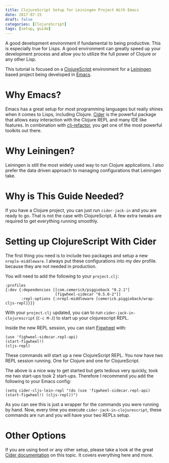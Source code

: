```yaml
---
title: ClojureScript Setup for Leiningen Project With Emacs
date: 2017-07-15
draft: false
categories: [ClojureScript]
tags: [setup, guide]
---
```


A good development environment if fundamental to being productive. This is
especially true for Lisps. A good environment can
greatly speed up your development process and allow you to utilize the full
power of Clojure or any other Lisp.

This tutorial is focused on a [ClojureScript](https://clojurescript.org/) environment for a [Leiningen](https://leiningen.org/) based
project being developed in [Emacs](https://www.gnu.org/software/emacs/).


# Why Emacs?

Emacs has a great setup for most programming languages but really shines when it
comes to Lisps, including Clojure. [Cider](https://cider.readthedocs.io/en/latest/) is the powerful package that allows easy
interaction with the Clojure REPL and many IDE like features. In combination with
[clj-refactor](https://github.com/clojure-emacs/clj-refactor.el), you get one of the most powerful toolkits out there.


# Why Leiningen?

Leiningen is still the most widely used way to run Clojure applications. I also
prefer the data driven approach to managing configurations that Leiningen take.


# Why is This Guide Needed?

If you have a Clojure project, you can just run `cider-jack-in` and you are
ready to go. That is not the case with ClojureScript. A few extra tweaks are
required to get everything running smoothly.


# Setting up ClojureScript With Cider

The first thing you need is  to include two packages and setup a new
`nreple-middleware`. I always put these configurations into my dev profile.
because they are not needed in production.

You will need to add the following to your `project.clj`:

    :profiles
    {:dev {:dependencies [[com.cemerick/piggieback "0.2.1"]
                          [figwheel-sidecar "0.5.0-2"]]
           :repl-options {:nrepl-middleware [cemerick.piggieback/wrap-cljs-repl]}}}

With your `project.clj` updated, you can to run `cider-jack-in-clojurescript`
(`C-c M-J`) to start up your clojurescript REPL.

Inside the new REPL session, you can start [Figwheel](https://github.com/bhauman/lein-figwheel) with:

    (use 'fighweel-sidecar.repl-api)
    (start-figwheel!)
    (cljs-repl)

These commands will start up a new ClojureScript REPL. You now have two REPL
session running. One for Clojure and one for ClojureScript.

The above is a nice way to get started but gets tedious very quickly, took me
two start-ups took 2 start-ups. Therefore I recommend you add the following to your Emacs
config:

    (setq cider-cljs-lein-repl "(do (use 'figwheel-sidecar.repl-api) (start-figwheel!) (cljs-repl))")

As you can see this is just a wrapper for the commands you were running
by hand. Now, every time you execute `cider-jack-in-clojurescript`, these commands are run
and you will have your two REPLs setup.


# Other Options

If you are using boot or any other setup, please take a look at the great
[Cider documentation](https://cider.readthedocs.io/en/latest/up_and_running/#clojurescript-usage) on this topic. It covers everything here and more.
